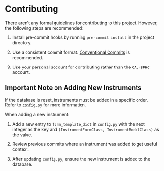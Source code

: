 # Contributing

There aren't any formal guidelines for contributing to this project. However, the following steps are recommended:

1. Install pre-commit hooks by running `pre-commit install` in the project directory.

2. Use a consistent commit format. [Conventional Commits](https://www.conventionalcommits.org/en/v1.0.0/) is recommended.

3. Use your personal account for contributing rather than the `CAL-BPHC` account.

## Important Note on Adding New Instruments

If the database is reset, instruments must be added in a specific order. Refer to [`config.py`](https://github.com/CAL-BPHC/onlineCAL/blob/master/server/booking_portal/config.py) for more information.

When adding a new instrument:

1. Add a new entry to `form_template_dict` in `config.py` with the next integer as the key and `(InstrumentFormClass, InstrumentModelClass)` as the value.

2. Review previous commits where an instrument was added to get useful context.

3. After updating `config.py`, ensure the new instrument is added to the database.
